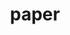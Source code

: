 ---
description: 发表的一些论文
image: paper.jpg
slug: paper
style:
  background: "#bebada"
  color: '#fff'
title: paper
---
